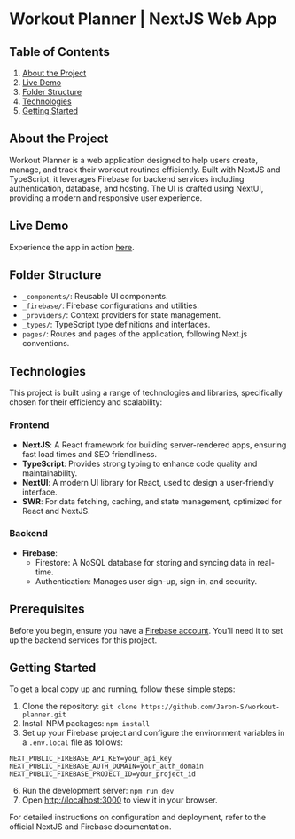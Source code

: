 # Workout Planner | NextJS Web App

## Table of Contents

1. [About the Project](#about-the-project)
2. [Live Demo](#live-demo)
3. [Folder Structure](#folder-structure)
4. [Technologies](#technologies)
5. [Getting Started](#getting-started)

## About the Project

Workout Planner is a web application designed to help users create, manage, and track their workout routines efficiently. Built with NextJS and TypeScript, it leverages Firebase for backend services including authentication, database, and hosting. The UI is crafted using NextUI, providing a modern and responsive user experience.

## Live Demo

Experience the app in action [here](https://workout-balancer.netlify.app/).

## Folder Structure

- `_components/`: Reusable UI components.
- `_firebase/`: Firebase configurations and utilities.
- `_providers/`: Context providers for state management.
- `_types/`: TypeScript type definitions and interfaces.
- `pages/`: Routes and pages of the application, following Next.js conventions.

## Technologies

This project is built using a range of technologies and libraries, specifically chosen for their efficiency and scalability:

### Frontend

- **NextJS**: A React framework for building server-rendered apps, ensuring fast load times and SEO friendliness.
- **TypeScript**: Provides strong typing to enhance code quality and maintainability.
- **NextUI**: A modern UI library for React, used to design a user-friendly interface.
- **SWR**: For data fetching, caching, and state management, optimized for React and NextJS.

### Backend

- **Firebase**:
  - Firestore: A NoSQL database for storing and syncing data in real-time.
  - Authentication: Manages user sign-up, sign-in, and security.

## Prerequisites

Before you begin, ensure you have a [Firebase account](https://firebase.google.com/). You'll need it to set up the backend services for this project.

## Getting Started

To get a local copy up and running, follow these simple steps:

1. Clone the repository:
`git clone https://github.com/Jaron-S/workout-planner.git`
3. Install NPM packages:
`npm install`
5. Set up your Firebase project and configure the environment variables in a `.env.local` file as follows:
```
NEXT_PUBLIC_FIREBASE_API_KEY=your_api_key
NEXT_PUBLIC_FIREBASE_AUTH_DOMAIN=your_auth_domain
NEXT_PUBLIC_FIREBASE_PROJECT_ID=your_project_id
```
6. Run the development server:
`npm run dev`
7. Open [http://localhost:3000](http://localhost:3000) to view it in your browser.

For detailed instructions on configuration and deployment, refer to the official NextJS and Firebase documentation.
